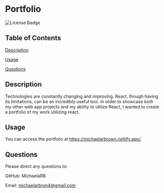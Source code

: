 # Portfolio

![License Badge](https://img.shields.io/badge/no-license-red)

## Table of Contents
 [Description](#description)

 [Usage](#usage)

 [Questions](#questions)

## Description
 Technologies are constantly changing and improving. React, though having its limitations, can be an incredibly useful tool. In order to showcase both my other web app projects and my ability to utilize React, I wanted to create a portfolio of my work utilizing react.


## Usage
 You can access the portfolio at https://michaelarbrown.netlify.app/.

## Questions
 Please direct any questions to:

 GitHub: MichaelaRB

 Email: michaelarbron4@gmail.com
